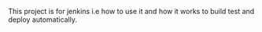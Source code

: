 This project is for jenkins i.e how to use it and how it works to build test and deploy automatically.
